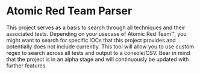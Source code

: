 # Atomic Red Team Parser

This project serves as a basis to search through all techniques and their associated tests. Depending on your usecase of Atomic Red Team™, you might want to search for specific IOCs that this project provides and potentially does not include currently. This tool will allow you to use custom regex to search across all tests and output to a console/CSV. Bear in mind that the project is in an alpha stage and will continuously be updated with further features.